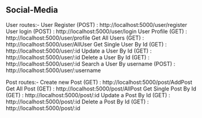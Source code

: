 ## Social-Media

User routes:-
User Register (POST)             : http://localhost:5000/user/register
User login (POST)                : http://localhost:5000/user/login
User Profile (GET)               : http://localhost:5000/user/profile
Get All Users (GET)              : http://localhost:5000/user/AllUser
Get Single User By Id (GET)      : http://localhost:5000/user/:id
Update a User By Id (GET)        : http://localhost:5000/user/:id
Delete a User By Id (GET)        : http://localhost:5000/user/:id
Search a User By username (POST) : http://localhost:5000/user/:username

Post routes:-
Create new Post (GET)            : http://localhost:5000/post/AddPost
Get All Post (GET)               : http://localhost:5000/post/AllPost
Get Single Post By Id (GET)      : http://localhost:5000/post/:id
Update a Post By Id (GET)        : http://localhost:5000/post/:id
Delete a Post By Id (GET)        : http://localhost:5000/post/:id
